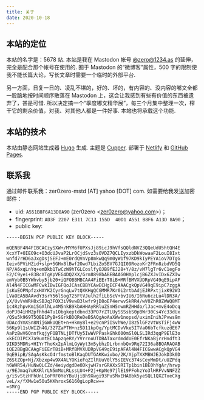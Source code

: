 ```yaml
---
title: 关于
date: 2020-10-18
---
```


## 本站的定位

本站的名字是：5678 站. 本站是我在 Mastodon 帐号 [@zero@1234.as](https://1234.as/@zero) 的延伸，完全是配合那个帐号在使用的. 囿于 Mastodon 的“微博客”属性，500 字的限制使我不能长篇大论，写长文章时需要一个临时的外部平台.

另一方面，日复一日的、凌乱不堪的，好的、坏的，有内容的、没内容的嘟文全都一股脑地按时间顺序散落在 Mastodon 上，这会让我感到有些有价值的东西被遗弃了，甚是可惜. 所以决定搞一个“季度嘟文精华展”，每三个月集中整理一次，榨干它的剩余价值，对我、对其他人都是一件好事. 本站也将承载这个功能.

## 本站的技术

本站由静态网站生成器 [Hugo](https://gohugo.io/) 生成. 主题是 [Cupper](https://github.com/zwbetz-gh/cupper-hugo-theme). 部署于 [Netlify](https://www.netlify.com/) 和 [GitHub Pages](https://pages.github.com/).

## 联系我

通过邮件联系我：zer0zero-mstd [AT] yahoo [DOT] com. 如需要给我发送加密邮件：

- uid: `A551B8F6A13D8A90` (zer0zero \<zer0zero@yahoo.com\>)；
- fingerprint: `AD3F 2207 E311 7C13 155D  40D1 A551 B8F6 A13D 8A90`；
- public key:
```
-----BEGIN PGP PUBLIC KEY BLOCK-----

mQENBF4N4FIBCACzySXW+/MYM6fUPXsJj89icJ9hVfsQQldNVZ3QQeUdU5htQH4E
XcxYT+OIEO9c+O3dcUJvaP2LrOCjdSvz3sOVDZ7QCLIyxzbDkWowaaF2LouI8Ixt
wnfd7rHD6aJxgDsjSEFJ+mE0rdQVnVp8mkwQq9m0yW1f97KD9kIyPEYAioV7DTgG
Ieiv6PViHZid+slp+5GHx8lBwf2Owd7LbiZo5BV7GJQI09RozoKr2FRn8zbdVD5Q
NP/A6xqLnYq+emDkb1TwCzW9hTGLCoslfyOJB9fEJ28+Y/8z/vM7lgTr6vC1egFo
E2/C9yei+83BcXTgKpVEG4DQ2XX/Grm8898bABEBAAG0HXplcjB6ZXJvIDx6ZXIw
emVyb0B5YWhvby5jb20+iQFOBBMBCAA4FiEErT8iB+MRfBMVXUDRpVG49qE9ipAF
Al4N4FICGwMFCwkIBwIGFQoJCAsCBBYCAwECHgECF4AACgkQpVG49qE9ipC7zggA
jsKuEOPNpfzxHAYK2CyrGnqLw7tQXKHgQCGMMR7Kr0i2rtbAdjEJRPxtjixK92W3
LVaOEA5BAAvdY3srY56lSog725FtVJulh2fiLbScV+bvIU6/I6Ru6czLu4lDR3A/
yX/UvVvWRH8xSBJq3FOX3iV9vwB3lwfr9jD8oEP4erwvSkRR4/wV0ZhR0ZWWQ8MT
1c4RzhpvKmi5GXlhLv4M5nkB9kbAHHAyRRluZSnH5nwmRZHHdo/lJac+mvE4oDcq
doPJ04iHM2pfhhd4Tu1Obgkeptdbnd33PO7rZTLUySSSsbS0pBWr30Cs4Yc33dUx
/QSu5k969T5QBE1PyB+SGrkBDQReDeBSAQgAoAaXWw1nopsd/uximInihJPvws9m
0DAcdYmXSn8NijGWkUQEt+n+Hkmy8l+e29cnPiISvhWe/I8z5lGFzVtWsTiFj4wW
56Kp9l1sUWIZh4G/327ZaPTH+nzSD11kpOg/YptMCDvVke5ITVaO6bTcfkuzdE67
AaPzBwV6QnnfkqjyFOBTNLjDTfUy5IwWVPPaskGhk600mSl0LSLIRd3qqP9ElE3o
xkECDIPCX7a9umtECbApzqeRY/YVrrnoUTDBATaxrdmddoE0EfrNKaBjrrHndft3
9IKD5MDRs+HIYrThoKx2pAlmLGyWyt3m5ybhzDLrbnnbQx9Rq72I36a8BQARAQAB
iQE2BBgBCAAgFiEErT8iB+MRfBMVXUDRpVG49qE9ipAFAl4N4FICGwwACgkQpVG4
9qE9ipB/SAgAsKkcO4rfmstoBlKagDUTGAKKwixbo/2K/XjpTXXMBWJEJokD3k0D
Z6StZOp+Nj/Xbzxp4w9X4ALYOKieFqZIlRUuV0lY5sIEVc374sCeyMmDt/uUZPdq
h6WHR54/HuNwQLCZd/4eiydgdDeODkjwH7srGRAXxSRITp1bin1BE0hYgAr/hrwp
u/9EJmaq7uRXRlrLN5mMoLRLssLU4+P2j+KpNe97jlE19PFohzYo3lHRFVvNNFZZ
g/iSvStzHFhUnLIoPRF0YeYBuUjiBh9Xwgi93PuSMxEHA8bk5yeSQL1QXZTxeCXg
veL/x/fXMw1e5Ou5KKhroxS6160gLopRcw==
=sMrg
-----END PGP PUBLIC KEY BLOCK-----
```
